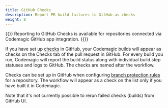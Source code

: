 ```yaml
---
title: GitHub Checks
description: Report PR build failures to GitHub as checks
weight: 8
---
```


{{<notebox>}}
Reporting to GitHub Checks is available for repositories connected via Codemagic GitHub app integration.
{{</notebox>}}

If you have set up [checks](https://docs.github.com/en/free-pro-team@latest/github/collaborating-with-issues-and-pull-requests/about-status-checks#checks) in GitHub, your Codemagic builds will appear as checks on the Checks tab of the pull request in GitHub. For every build you run, Codemagic will report the build status along with individual build step statuses and logs to GitHub. The checks are named after the workflow.

Checks can be set up in GitHub when configuring [branch protection rules](https://docs.github.com/en/free-pro-team@latest/github/administering-a-repository/configuring-protected-branches) for a repository. The workflow will appear as a check on the list only if you have built it in Codemagic.

Note that it's not currently possible to rerun failed checks (builds) from GitHub UI.

